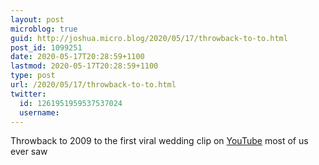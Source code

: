 ```yaml
---
layout: post
microblog: true
guid: http://joshua.micro.blog/2020/05/17/throwback-to-to.html
post_id: 1099251
date: 2020-05-17T20:28:59+1100
lastmod: 2020-05-17T20:28:59+1100
type: post
url: /2020/05/17/throwback-to-to.html
twitter:
  id: 1261951959537537024
  username: 
---
```

Throwback to 2009 to the first viral wedding clip on [YouTube](https://youtu.be/4-94JhLEiN0) most of us ever saw
